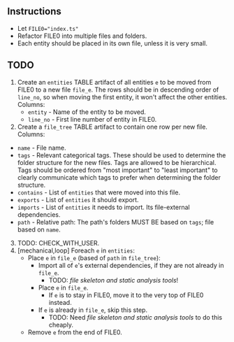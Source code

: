 <!-- Based on https://claude.ai/chat/799fd47a-1119-4e22-bb68-0347ef9325c2 -->
<!-- TODO: Generalize for all files using templates. -->

## Instructions

* Let `FILE0="index.ts"`
* Refactor FILE0 into multiple files and folders.
* Each entity should be placed in its own file, unless it is very small.

## TODO

1. Create an `entities` TABLE artifact of all entities `e` to be moved from FILE0 to a new file `file_e`. The rows should be in descending order of `line_no`, so when moving the first entity, it won't affect the other entities. Columns:
   * `entity` - Name of the entity to be moved.
   * `line_no` - First line number of entity in FILE0.
2. Create a `file_tree` TABLE artifact to contain one row per new file. Columns:
  * `name` - File name.
  * `tags` - Relevant categorical tags. These should be used to determine the folder structure for the new files. Tags are allowed to be hierarchical. Tags should be ordered from "most important" to "least important" to clearly communicate which tags to prefer when determining the folder structure.
  * `contains` - List of `entities` that were moved into this file.
  * `exports` - List of `entities` it should export.
  * `imports` - List of `entities` it needs to import. Its file-external dependencies.
  * `path` - Relative path: The path's folders MUST BE based on `tags`; file based on `name`.
3. TODO: CHECK_WITH_USER.
4. [mechanical,loop] Foreach `e` in `entities`:
   * Place `e` in `file_e` (based of `path` in `file_tree`):
     * Import all of `e`'s external dependencies, if they are not already in `file_e`.
       * TODO: *file skeleton and static analysis tools*!
     * Place `e` in `file_e`.
       * If `e` is to stay in FILE0, move it to the very top of FILE0 instead.
     * If `e` is already in `file_e`, skip this step.
       * TODO: Need *file skeleton and static analysis tools* to do this cheaply.
   * Remove `e` from the end of FILE0.
